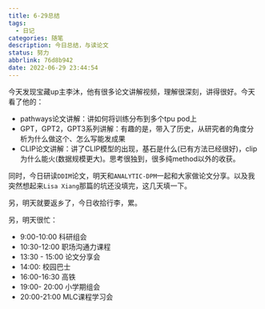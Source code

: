 ```yaml
---
title: 6-29总结
tags:
  - 日记
categories: 随笔
description: 今日总结，与读论文
status: 努力
abbrlink: 76d8b942
date: 2022-06-29 23:44:54
---
```


今天发现宝藏up主李沐，他有很多论文讲解视频，理解很深刻，讲得很好。今天看了他的：

- pathways论文讲解：讲如何将训练分布到多个tpu pod上
- GPT，GPT2，GPT3系列讲解：有趣的是，带入了历史，从研究者的角度分析为什么做这个、怎么写能发成果
- CLIP论文讲解：讲了CLIP模型的出现，基石是什么(已有方法已经很好)，clip为什么能火(数据规模更大)。思考很独到，很多纯method以外的收获。

同时，今日研读`DDIM`论文，明天和`ANALYTIC-DPM`一起和大家做论文分享。以及我突然想起来`Lisa Xiang`那篇的坑还没填完，这几天填一下。

另，明天就要返乡了，今日收拾行李，累。

另，明天很忙：

- 9:00-10:00 科研组会
- 10:30-12:00 职场沟通力课程
- 13:30 - 15:00 论文分享会
- 14:00: 校园巴士
- 16:00-16:30 高铁
- 19:00- 20:00 小学期组会
- 20:00-21:00 MLC课程学习会
